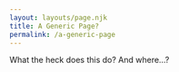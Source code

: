 ```yaml
---
layout: layouts/page.njk
title: A Generic Page?
permalink: /a-generic-page
---
```

What the heck does this do? And where…?
